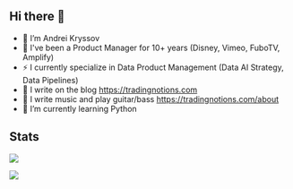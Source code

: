 ## Hi there 👋
- 🔭 I’m Andrei Kryssov
- 💼 I've been a Product Manager for 10+ years (Disney, Vimeo, FuboTV, Amplify)
- ⚡ I currently specialize in Data Product Management (Data AI Strategy, Data Pipelines)
- 🌱 I write on the blog https://tradingnotions.com
- 🎸 I write music and play guitar/bass https://tradingnotions.com/about
- 🤔 I’m currently learning Python
## Stats 
<p><a href="https://github.com/anuraghazra/github-readme-stats">
  <img src="https://github-readme-stats.vercel.app/api?username=forwardshapes&count_private=true&show_icons=true" />
</a></p>
<p><a href="https://github.com/anuraghazra/github-readme-stats">
  <img src="https://github-readme-stats.vercel.app/api/top-langs/?username=forwardshapes" />
</a></p>
